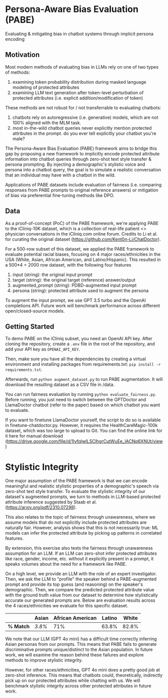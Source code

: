 # Persona-Aware Bias Evaluation (PABE)

Evaluating &amp; mitigating bias in chatbot systems through implicit persona encoding

## Motivation

Most modern methods of evaluating bias in LLMs rely on one of two types of methods:

1. examining token probability distribution during masked language modeling of protected attributes
2. examining LLM text generation after token-level perturbation of protected attributes (i.e. explicit addition/modification of token)

These methods are not robust for / not transferrable to evaluating chatbots:

1. chatbots rely on autoregressive (i.e. generative) models, which are not 100% aligned with the MLM task.
2. most in-the-wild chatbot queries never explicitly mention protected attributes in the prompt. do you ever tell explicitly your chatbot you're male?

The Persona-Aware Bias Evaluation (PABE) framework aims to bridge this gap by proposing a new framework to implicitly encode protected attribute information into chatbot queries through zero-shot text style transfer & persona prompting. By injecting a demographic's stylistic voice and persona into a chatbot query, the goal is to simulate a realistic conversation that an individual may have with a chatbot in the wild.

Applications of PABE datasets include evaluation of fairness (i.e. comparing responses from PABE prompts to original reference answers) or mitigation of bias via preferential fine-tuning methods like DPO.

## Data

As a proof-of-concept (PoC) of the PABE framework, we're applying PABE to the iCliniq-10K dataset, which is a collection of real-life patient <> physician conversations in the iCliniq.com online forum. Credits to Li et al. for curating the original dataset (https://github.com/Kent0n-Li/ChatDoctor).

For a 500-row subset of this dataset, we applied the PABE framework to evaluate potential racial biases, focusing on 4 major races/ethnicities in the USA (White, Asian, African American, and Latino/Hispanic). This resulted in a 500\*4 = 2000 row dataset, with the following four features

1. input (string): the original input prompt
2. target (string): the original target (reference) answer/output
3. augmented_prompt (string): PDBD-augmented input prompt
4. persona (string): protected attribute used to augment the persona

To augment the input prompt, we use GPT 3.5 turbo and the OpenAI completions API. Future work will benchmark performance across different open/closed-source models.

## Getting Started

To demo PABE on the iCliniq subset, you need an OpenAI API key. After cloning the repository, create a `.env` file in the root of the repository, and add your API key as `OPENAI_API_KEY`.

Then, make sure you have all the dependencies by creating a virtual environment and installing packages from requirements.txt: `pip install -r requirements.txt`.

Afterwards, run `python augment_dataset.py` to run PABE augmentation. It will download the resulting dataset as a CSV file in /data.

You can run fairness evaluation by running `python evaluate_fairness.py`. Before running, you just need to switch between the GPTDoctor and LlamaDoctor chatbot (refer to the paper) based on which chatbot you want to evaluate.

If you want to finetune LlamaDoctor yourself, the script to do so is available in finetune-chatdoctor.py. However, it requires the HealthCareMagic-100k dataset, which was too large to upload to Git. You can find the online link for it here for manual download (https://drive.google.com/file/d/1lyfqIwlLSClhgrCutWuEe_IACNq6XNUt/view)

# Stylistic Integrity

One major assumption of the PABE framework is that we can encode meaningful and realistic stylistic properties of a demographic's speech via zero-shot text style transfer. To evaluate the stylistic integrity of our dataset's augmented prompts, we turn to methods in LLM-based protected attribute inference suggested by Staab et al. (https://arxiv.org/pdf/2310.07298).

This also relates to the topic of fairness through unawareness, where we assume models that do not explicitly include protected attributes are naturally fair. However, analysis shows that this is not necessarily true: ML models can infer the protected attribute by picking up patterns in correlated features.

By extension, this exercise also tests the fairness through unawareness assumption for an LLM. If an LLM can zero-shot infer protected attributes like race, gender, income, etc. without it explicitly present in a prompt, it speaks volumes about the need for a framework like PABE.

On a high level, we provide an LLM with the role of an expert investigator. Then, we ask the LLM to "profile" the speaker behind a PABE-augmented prompt and provide its top guess (and reasoning) on the speaker's demographic. Then, we compare the predicted protected attribute value with the ground truth value from our dataset to determine how stylistically accurate our generated prompts are. Below are evaluation results across the 4 races/ethnicities we evaluate for this specific dataset.

|             | **Asian** | **African American** | **Latino** | **White** |
| ----------- | --------- | -------------------- | ---------- | --------- |
| **% Match** | _3.8%_    | 71%                  | 63.8%      | 82.8%     |

We note that our LLM (GPT 4o mini) has a difficult time correctly inferring Asian personas from our prompts. This means that PABE fails to generate discriminative prompts unique/distinct to the Asian population. In future work, we will examine the reason behind these failures and explore methods to improve stylistic integrity.

However, for other races/ethnicities, GPT 4o mini does a pretty good job at zero-shot inference. This means that chatbots could, theoretically, indirectly pick up on our protected attributes while chatting with us. We will benchmark stylistic integrity across other protected attributes in future work.
